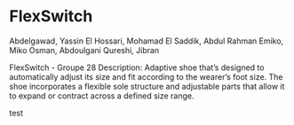 # FlexSwitch

Abdelgawad, Yassin
El Hossari, Mohamad
El Saddik, Abdul Rahman
Emiko, Miko
Osman, Abdoulgani
Qureshi, Jibran

FlexSwitch - Groupe 28
Description: Adaptive shoe that’s designed to automatically adjust its size and fit according to the wearer’s foot size. The shoe incorporates a flexible sole structure and adjustable parts that allow it to expand or contract across a defined size range. 

test